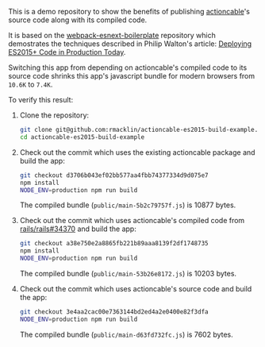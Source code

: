 This is a demo repository to show the benefits of publishing [actioncable]'s
source code along with its compiled code.

It is based on the [webpack-esnext-boilerplate] repository which demostrates the
techniques described in Philip Walton's article:
[Deploying ES2015+ Code in Production Today].

Switching this app from depending on actioncable's compiled code to its source
code shrinks this app's javascript bundle for modern browsers from `10.6K` to
`7.4K`.

To verify this result:

1. Clone the repository:
   ```sh
   git clone git@github.com:rmacklin/actioncable-es2015-build-example.git
   cd actioncable-es2015-build-example
   ```

2. Check out the commit which uses the existing actioncable package and build
   the app:
   ```sh
   git checkout d3706b043ef02bb577aa4fbb74377334d9d075e7
   npm install
   NODE_ENV=production npm run build
   ```
   The compiled bundle (`public/main-5b2c79757f.js`) is 10877 bytes.

3. Check out the commit which uses actioncable's compiled code from
   [rails/rails#34370] and build the app:
   ```sh
   git checkout a38e750e2a8865fb221b89aaa8139f2df1748735
   npm install
   NODE_ENV=production npm run build
   ```
   The compiled bundle (`public/main-53b26e8172.js`) is 10203 bytes.

4. Check out the commit which uses actioncable's source code and build the
   app:
   ```sh
   git checkout 3e4aa2cac00e7363144bd2ed4a2e0400e82f3dfa
   NODE_ENV=production npm run build
   ```
   The compiled bundle (`public/main-d63fd732fc.js`) is 7602 bytes.

[actioncable]: https://github.com/rails/rails/tree/v5.2.1/actioncable
[Deploying ES2015+ Code in Production Today]: https://philipwalton.com/articles/deploying-es2015-code-in-production-today/
[rails/rails#34370]: https://github.com/rails/rails/pull/34370
[webpack-esnext-boilerplate]: https://github.com/philipwalton/webpack-esnext-boilerplate
